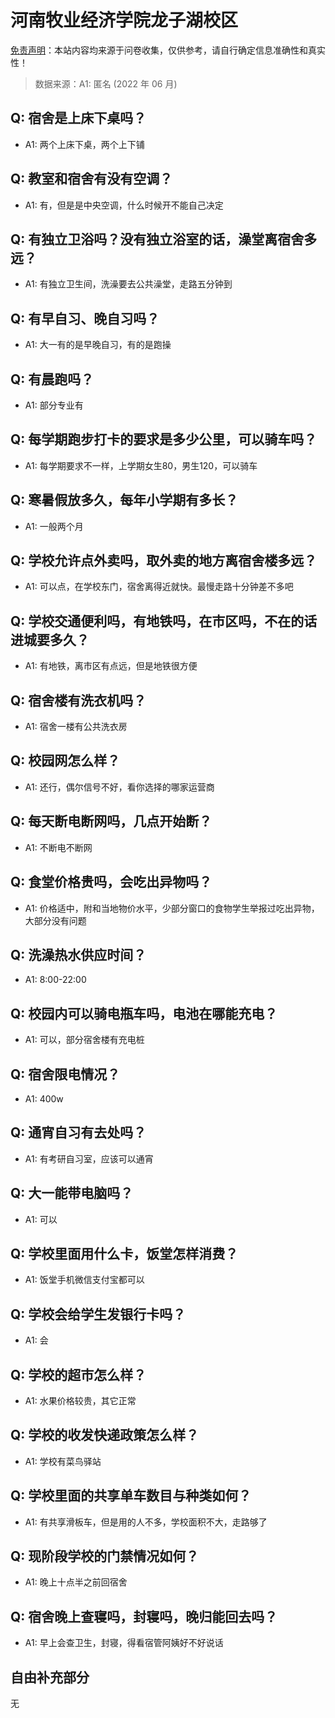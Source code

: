 # 河南牧业经济学院龙子湖校区

[免责声明](https://colleges.chat/#_3)：本站内容均来源于问卷收集，仅供参考，请自行确定信息准确性和真实性！

> 数据来源：A1: 匿名 (2022 年 06 月)

## Q: 宿舍是上床下桌吗？

- A1: 两个上床下桌，两个上下铺

## Q: 教室和宿舍有没有空调？

- A1: 有，但是是中央空调，什么时候开不能自己决定

## Q: 有独立卫浴吗？没有独立浴室的话，澡堂离宿舍多远？

- A1: 有独立卫生间，洗澡要去公共澡堂，走路五分钟到

## Q: 有早自习、晚自习吗？

- A1: 大一有的是早晚自习，有的是跑操

## Q: 有晨跑吗？

- A1: 部分专业有

## Q: 每学期跑步打卡的要求是多少公里，可以骑车吗？

- A1: 每学期要求不一样，上学期女生80，男生120，可以骑车

## Q: 寒暑假放多久，每年小学期有多长？

- A1: 一般两个月

## Q: 学校允许点外卖吗，取外卖的地方离宿舍楼多远？

- A1: 可以点，在学校东门，宿舍离得近就快。最慢走路十分钟差不多吧

## Q: 学校交通便利吗，有地铁吗，在市区吗，不在的话进城要多久？

- A1: 有地铁，离市区有点远，但是地铁很方便

## Q: 宿舍楼有洗衣机吗？

- A1: 宿舍一楼有公共洗衣房

## Q: 校园网怎么样？

- A1: 还行，偶尔信号不好，看你选择的哪家运营商

## Q: 每天断电断网吗，几点开始断？

- A1: 不断电不断网

## Q: 食堂价格贵吗，会吃出异物吗？

- A1: 价格适中，附和当地物价水平，少部分窗口的食物学生举报过吃出异物，大部分没有问题

## Q: 洗澡热水供应时间？

- A1: 8:00-22:00

## Q: 校园内可以骑电瓶车吗，电池在哪能充电？

- A1: 可以，部分宿舍楼有充电桩

## Q: 宿舍限电情况？

- A1: 400w

## Q: 通宵自习有去处吗？

- A1: 有考研自习室，应该可以通宵

## Q: 大一能带电脑吗？

- A1: 可以

## Q: 学校里面用什么卡，饭堂怎样消费？

- A1: 饭堂手机微信支付宝都可以

## Q: 学校会给学生发银行卡吗？

- A1: 会

## Q: 学校的超市怎么样？

- A1: 水果价格较贵，其它正常

## Q: 学校的收发快递政策怎么样？

- A1: 学校有菜鸟驿站

## Q: 学校里面的共享单车数目与种类如何？

- A1: 有共享滑板车，但是用的人不多，学校面积不大，走路够了

## Q: 现阶段学校的门禁情况如何？

- A1: 晚上十点半之前回宿舍

## Q: 宿舍晚上查寝吗，封寝吗，晚归能回去吗？

- A1: 早上会查卫生，封寝，得看宿管阿姨好不好说话

## 自由补充部分

无